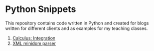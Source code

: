 # Python Snippets


This repository contains code written in Python and created for blogs written for different clients and as examples for my teaching classes.

<ol>
  <li><a href="https://github.com/EugenioCA/Python-Blogs/blob/master/minidomparser.py">Calculus: Integration</a></li>
  <li><a href="https://github.com/EugenioCA/Python-Blogs/blob/master/minidomparser.py">XML minidom parser</a></li>

</ol>
